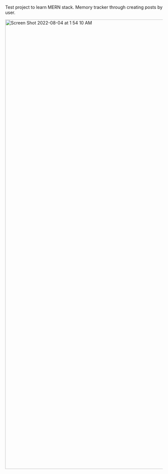 
Test project to learn MERN stack. Memory tracker through creating posts by user.

<img width="1440" alt="Screen Shot 2022-08-04 at 1 54 10 AM" src="https://user-images.githubusercontent.com/52267969/182773164-a82da02a-3213-48e9-998a-f89aa7a35bfd.png">
